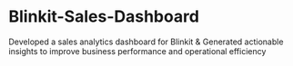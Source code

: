 # Blinkit-Sales-Dashboard
Developed a sales analytics dashboard for Blinkit &amp; Generated actionable insights to improve business performance and operational efficiency
